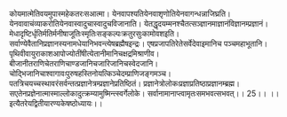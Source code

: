 

  
कोयमात्मेतिवयमुपास्महेकतरःसआत्मा। येनवापश्यतियेनवाशृणोतियेनवागन्धन्नाजिघ्रति। येनवावाचंव्याकरोतियेनवास्वादुचास्वादुचविजानाति। येतद्धृदयम्मनश्चैतत्सञ्ज्ञानमाज्ञानंविज्ञानम्प्रज्ञानं। मेधादृष्टिर्धृतिर्मतिर्मनीषाजूतिःस्मृतिःसङ्कल्पःक्रतुरसुःकामोवशइति। सर्वाण्येवैतानिप्रज्ञानस्यनामधेयानिभवन्त्येषब्रह्मैषइन्द्रः। एषप्रजापतिरेतेसर्वेदेवाइमानिच पञ्चमहाभूतानि। पृथिवीवायुराकाशआपोज्योतींषीत्येतानीमानिचक्षद्रमिश्राणीव। बीजानीतराणिचेतराणिचाण्डजानिचजारिजानिचस्वेदजानि। चोद्भिजानिचाश्वागावःपुरुषहस्तिनोयत्किञ्चेदम्प्राणिजङ्गमञ्च। पतत्रिचयच्चस्थावरंसर्वन्तत्प्रज्ञानेत्रम्प्रज्ञानेप्रतिष्ठितं। प्रज्ञानेत्रोलोकःप्रज्ञाप्रतिष्ठाप्रज्ञानम्ब्रह्म। सएतेनप्रज्ञेनात्मास्माल्लोकादुत्क्रम्यामुष्मिन्त्स्वर्गेलोके। सर्वानामानाप्त्वामृतःसमभवत्सभवत्।। 25।। ।।इत्यैतरेयद्वितीयारण्यकेषष्ठोध्यायः।।  
